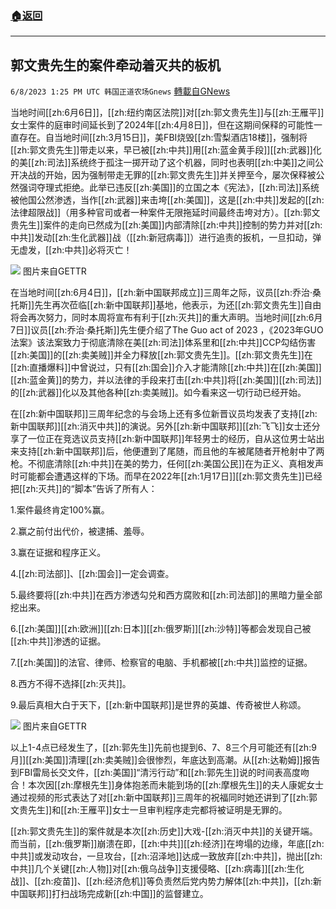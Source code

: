 ###  [:house:返回](README.md)
---


## 郭文贵先生的案件牵动着灭共的板机
`6/8/2023 1:25 PM UTC 韩国正道农场Gnews` [轉載自GNews](https://gnews.org/articles/1368681)

  
当地时间[[zh:6月6日]]，[[zh:纽约南区法院]]对[[zh:郭文贵先生]]与[[zh:王雁平]]女士案件的庭审时间延长到了2024年[[zh:4月8日]]，但在这期间保释的可能性一直存在。自当地时间[[zh:3月15日]]，美FBI烧毁[[zh:雪梨酒店18楼]]，强制将[[zh:郭文贵先生]]带走以来，早已被[[zh:中共]]用[[zh:蓝金黄手段]][[zh:武器]]化的美[[zh:司法]]系统终于孤注一掷开动了这个机器，同时也表明[[zh:中美]]之间公开决战的开始，因为强制带走无罪的[[zh:郭文贵先生]]并关押至今，屡次保释被公然强词夺理式拒绝。此举已违反[[zh:美国]]的立国之本《宪法》，[[zh:司法]]系统被他国公然渗透，当作[[zh:武器]]来击垮[[zh:美国]]，这是[[zh:中共]]发起的[[zh:法律超限战]]（用多种官司或者一种案件无限拖延时间最终击垮对方）。[[zh:郭文贵先生]]案件的走向已然成为[[zh:美国]]内部清除[[zh:中共]]控制的势力并对[[zh:中共]]发动[[zh:生化武器]]战（[[zh:新冠病毒]]）进行追责的扳机，一旦扣动，弹无虚发，[[zh:中共]]必将灭亡！

  

  
![](https://ipfs.gnews.org/ipfs/QmP7AdJARQuuSbAUCwRthssqb7HucJiQDXsirqtgXCosZM?filename=IMG_4679.JPG)
图片来自GETTR


  

在当地时间[[zh:6月4日]]，[[zh:新中国联邦成立]]三周年之际，议员[[zh:乔治·桑托斯]]先生再次莅临[[zh:新中国联邦]]基地，他表示，为还[[zh:郭文贵先生]]自由将会再次努力，同时本周将宣布有利于[[zh:灭共]]的重大声明。当地时间[[zh:6月7日]]议员[[zh:乔治·桑托斯]]先生便介绍了The Guo act of 2023 ，《2023年GUO法案》该法案致力于彻底清除在美[[zh:司法]]体系里和[[zh:中共]]CCP勾结伤害[[zh:美国]]的[[zh:卖美贼]]并全力释放[[zh:郭文贵先生]]。[[zh:郭文贵先生]]在[[zh:直播爆料]]中曾说过，只有[[zh:国会]]介入才能清除[[zh:中共]]在[[zh:美国]][[zh:蓝金黄]]的势力，并以法律的手段来打击[[zh:中共]]将[[zh:美国]][[zh:司法]]的[[zh:武器]]化以及其他各种[[zh:卖美贼]]。如今看来这一切行动已经开始。

在[[zh:新中国联邦]]三周年纪念的与会场上还有多位新晋议员均发表了支持[[zh:新中国联邦]][[zh:消灭中共]]的演说。另外[[zh:新中国联邦]][[zh:飞飞]]女士还分享了一位正在竞选议员支持[[zh:新中国联邦]]年轻男士的经历，自从这位男士站出来支持[[zh:新中国联邦]]后，他便遭到了尾随，而且他的车被尾随者开枪射中了两枪。不彻底清除[[zh:中共]]在美的势力，任何[[zh:美国公民]]在为正义、真相发声时可能都会遭遇这样的下场。而早在2022年[[zh:1月17日]][[zh:郭文贵先生]]已经把[[zh:灭共]]的“脚本”告诉了所有人：

1.案件最终肯定100%赢。

2.赢之前付出代价，被逮捕、羞辱。

3.赢在证据和程序正义。

4.[[zh:司法部]]、[[zh:国会]]一定会调查。

5.最终要将[[zh:中共]]在西方渗透勾兑和西方腐败和[[zh:司法部]]的黑暗力量全部挖出来。

6.[[zh:美国]][[zh:欧洲]][[zh:日本]][[zh:俄罗斯]][[zh:沙特]]等都会发现自己被[[zh:中共]]渗透的证据。

7.[[zh:美国]]的法官、律师、检察官的电脑、手机都被[[zh:中共]]监控的证据。

8.西方不得不选择[[zh:灭共]]。

9.最后真相大白于天下，[[zh:新中国联邦]]是世界的英雄、传奇被世人称颂。

  
![](https://ipfs.gnews.org/ipfs/QmQSvztuLmFdmha8S1o1ZZCKVrMPJA7M74fBBnEr4beQPh?filename=IMG_4682.JPG)
图片来自GETTR


以上1-4点已经发生了，[[zh:郭先生]]先前也提到6、7、8三个月可能还有[[zh:9月]][[zh:美国]]清理[[zh:卖美贼]]会很惨烈，年底达到高潮。从[[zh:达勒姆]]报告到FBI雷局长交文件，[[zh:美国]]“清污行动”和[[zh:郭先生]]说的时间表高度吻合！本次因[[zh:摩根先生]]身体抱恙而未能到场的[[zh:摩根先生]]的夫人康妮女士通过视频的形式表达了对[[zh:新中国联邦]]三周年的祝福同时她还讲到了[[zh:郭文贵先生]]和[[zh:王雁平]]女士一旦审判程序走完都将被证明是无罪的。

[[zh:郭文贵先生]]的案件就是本次[[zh:历史]]大戏\-[[zh:消灭中共]]的关键开端。而当前，[[zh:俄罗斯]]崩溃在即，[[zh:中共]][[zh:经济]]在垮塌的边缘，年底[[zh:中共]]或发动攻台，一旦攻台，[[zh:沼泽地]]达成一致放弃[[zh:中共]]，抛出[[zh:中共]]几个关键[[zh:人物]]对[[zh:俄乌战争]]支援侵略、[[zh:病毒]][[zh:生化战]]、[[zh:疫苗]]、[[zh:经济危机]]等负责然后党内势力解体[[zh:中共]]，[[zh:新中国联邦]]打扫战场完成新[[zh:中国]]的监督建立。
